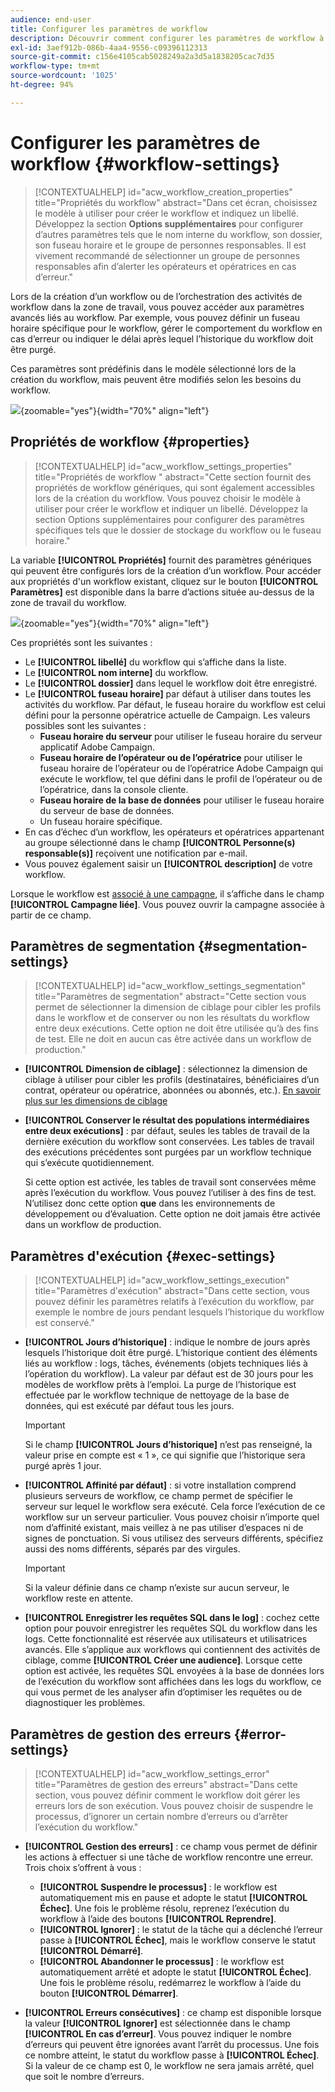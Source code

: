 ```yaml
---
audience: end-user
title: Configurer les paramètres de workflow
description: Découvrir comment configurer les paramètres de workflow à l’aide d’Adobe Campaign Web
exl-id: 3aef912b-086b-4aa4-9556-c09396112313
source-git-commit: c156e4105cab5028249a2a3d5a1838205cac7d35
workflow-type: tm+mt
source-wordcount: '1025'
ht-degree: 94%

---
```



# Configurer les paramètres de workflow {#workflow-settings}

>[!CONTEXTUALHELP]
>id="acw_workflow_creation_properties"
>title="Propriétés du workflow"
>abstract="Dans cet écran, choisissez le modèle à utiliser pour créer le workflow et indiquez un libellé. Développez la section **Options supplémentaires** pour configurer d’autres paramètres tels que le nom interne du workflow, son dossier, son fuseau horaire et le groupe de personnes responsables. Il est vivement recommandé de sélectionner un groupe de personnes responsables afin d’alerter les opérateurs et opératrices en cas d’erreur."

Lors de la création d’un workflow ou de l’orchestration des activités de workflow dans la zone de travail, vous pouvez accéder aux paramètres avancés liés au workflow. Par exemple, vous pouvez définir un fuseau horaire spécifique pour le workflow, gérer le comportement du workflow en cas d’erreur ou indiquer le délai après lequel l’historique du workflow doit être purgé.

Ces paramètres sont prédéfinis dans le modèle sélectionné lors de la création du workflow, mais peuvent être modifiés selon les besoins du workflow.

![](assets/workflow-settings-button.png){zoomable=&quot;yes&quot;}{width="70%" align="left"}

## Propriétés de workflow  {#properties}

>[!CONTEXTUALHELP]
>id="acw_workflow_settings_properties"
>title="Propriétés de workflow "
>abstract="Cette section fournit des propriétés de workflow génériques, qui sont également accessibles lors de la création du workflow. Vous pouvez choisir le modèle à utiliser pour créer le workflow et indiquer un libellé. Développez la section Options supplémentaires pour configurer des paramètres spécifiques tels que le dossier de stockage du workflow ou le fuseau horaire."

La variable **[!UICONTROL Propriétés]** fournit des paramètres génériques qui peuvent être configurés lors de la création d’un workflow. Pour accéder aux propriétés d&#39;un workflow existant, cliquez sur le bouton **[!UICONTROL Paramètres]** est disponible dans la barre d’actions située au-dessus de la zone de travail du workflow.


![](assets/workflow-settings.png){zoomable=&quot;yes&quot;}{width="70%" align="left"}


Ces propriétés sont les suivantes :

* Le **[!UICONTROL libellé]** du workflow qui s’affiche dans la liste.
* Le **[!UICONTROL nom interne]** du workflow.
* Le **[!UICONTROL dossier]** dans lequel le workflow doit être enregistré.
* Le **[!UICONTROL fuseau horaire]** par défaut à utiliser dans toutes les activités du workflow. Par défaut, le fuseau horaire du workflow est celui défini pour la personne opératrice actuelle de Campaign.
Les valeurs possibles sont les suivantes :
   * **Fuseau horaire du serveur** pour utiliser le fuseau horaire du serveur applicatif Adobe Campaign.
   * **Fuseau horaire de l’opérateur ou de l’opératrice** pour utiliser le fuseau horaire de l’opérateur ou de l’opératrice Adobe Campaign qui exécute le workflow, tel que défini dans le profil de l’opérateur ou de l’opératrice, dans la console cliente.
   * **Fuseau horaire de la base de données** pour utiliser le fuseau horaire du serveur de base de données.
   * Un fuseau horaire spécifique.
* En cas d’échec d’un workflow, les opérateurs et opératrices appartenant au groupe sélectionné dans le champ **[!UICONTROL Personne(s) responsable(s)]** reçoivent une notification par e-mail.
* Vous pouvez également saisir un **[!UICONTROL description]** de votre workflow.

Lorsque le workflow est [associé à une campagne](create-workflow.md), il s’affiche dans le champ **[!UICONTROL Campagne liée]**. Vous pouvez ouvrir la campagne associée à partir de ce champ.


## Paramètres de segmentation  {#segmentation-settings}

>[!CONTEXTUALHELP]
>id="acw_workflow_settings_segmentation"
>title="Paramètres de segmentation"
>abstract="Cette section vous permet de sélectionner la dimension de ciblage pour cibler les profils dans le workflow et de conserver ou non les résultats du workflow entre deux exécutions. Cette option ne doit être utilisée qu’à des fins de test. Elle ne doit en aucun cas être activée dans un workflow de production."

* **[!UICONTROL Dimension de ciblage]** : sélectionnez la dimension de ciblage à utiliser pour cibler les profils (destinataires, bénéficiaires d’un contrat, opérateur ou opératrice, abonnées ou abonnés, etc.). [En savoir plus sur les dimensions de ciblage](../audience/targeting-dimensions.md)

* **[!UICONTROL Conserver le résultat des populations intermédiaires entre deux exécutions]** : par défaut, seules les tables de travail de la dernière exécution du workflow sont conservées. Les tables de travail des exécutions précédentes sont purgées par un workflow technique qui s’exécute quotidiennement.

  Si cette option est activée, les tables de travail sont conservées même après l’exécution du workflow. Vous pouvez l’utiliser à des fins de test. N’utilisez donc cette option **que** dans les environnements de développement ou d’évaluation. Cette option ne doit jamais être activée dans un workflow de production.

## Paramètres d&#39;exécution  {#exec-settings}

>[!CONTEXTUALHELP]
>id="acw_workflow_settings_execution"
>title="Paramètres d&#39;exécution"
>abstract="Dans cette section, vous pouvez définir les paramètres relatifs à l’exécution du workflow, par exemple le nombre de jours pendant lesquels l’historique du workflow est conservé."

* **[!UICONTROL Jours d’historique]** : indique le nombre de jours après lesquels l’historique doit être purgé. L’historique contient des éléments liés au workflow : logs, tâches, événements (objets techniques liés à l’opération du workflow). La valeur par défaut est de 30 jours pour les modèles de workflow prêts à l’emploi. La purge de l’historique est effectuée par le workflow technique de nettoyage de la base de données, qui est exécuté par défaut tous les jours.

  >[!IMPORTANT]
  >
  >Si le champ **[!UICONTROL Jours d’historique]** n’est pas renseigné, la valeur prise en compte est « 1 », ce qui signifie que l’historique sera purgé après 1 jour.

* **[!UICONTROL Affinité par défaut]** : si votre installation comprend plusieurs serveurs de workflow, ce champ permet de spécifier le serveur sur lequel le workflow sera exécuté. Cela force l’exécution de ce workflow sur un serveur particulier. Vous pouvez choisir n’importe quel nom d’affinité existant, mais veillez à ne pas utiliser d’espaces ni de signes de ponctuation. Si vous utilisez des serveurs différents, spécifiez aussi des noms différents, séparés par des virgules.

  >[!IMPORTANT]
  >
  >Si la valeur définie dans ce champ n’existe sur aucun serveur, le workflow reste en attente.


* **[!UICONTROL Enregistrer les requêtes SQL dans le log]** : cochez cette option pour pouvoir enregistrer les requêtes SQL du workflow dans les logs. Cette fonctionnalité est réservée aux utilisateurs et utilisatrices avancés. Elle s’applique aux workflows qui contiennent des activités de ciblage, comme **[!UICONTROL Créer une audience]**. Lorsque cette option est activée, les requêtes SQL envoyées à la base de données lors de l’exécution du workflow sont affichées dans les logs du workflow, ce qui vous permet de les analyser afin d’optimiser les requêtes ou de diagnostiquer les problèmes.

## Paramètres de gestion des erreurs  {#error-settings}

>[!CONTEXTUALHELP]
>id="acw_workflow_settings_error"
>title="Paramètres de gestion des erreurs"
>abstract="Dans cette section, vous pouvez définir comment le workflow doit gérer les erreurs lors de son exécution. Vous pouvez choisir de suspendre le processus, d’ignorer un certain nombre d’erreurs ou d’arrêter l’exécution du workflow."

* **[!UICONTROL Gestion des erreurs]** : ce champ vous permet de définir les actions à effectuer si une tâche de workflow rencontre une erreur. Trois choix s’offrent à vous :

   * **[!UICONTROL Suspendre le processus]** : le workflow est automatiquement mis en pause et adopte le statut **[!UICONTROL Échec]**. Une fois le problème résolu, reprenez l’exécution du workflow à l’aide des boutons **[!UICONTROL Reprendre]**.
   * **[!UICONTROL Ignorer]** : le statut de la tâche qui a déclenché l’erreur passe à **[!UICONTROL Échec]**, mais le workflow conserve le statut **[!UICONTROL Démarré]**.<!-- TO ADD ONCE SCHEUDLER IS AVAILABLE This configuration is relevant for recurring tasks: if the branch includes a scheduler, it will start normally next time the workflow is executed.-->
   * **[!UICONTROL Abandonner le processus]** : le workflow est automatiquement arrêté et adopte le statut **[!UICONTROL Échec]**. Une fois le problème résolu, redémarrez le workflow à l’aide du bouton **[!UICONTROL Démarrer]**.

* **[!UICONTROL Erreurs consécutives]** : ce champ est disponible lorsque la valeur **[!UICONTROL Ignorer]** est sélectionnée dans le champ **[!UICONTROL En cas d’erreur]**. Vous pouvez indiquer le nombre d’erreurs qui peuvent être ignorées avant l’arrêt du processus. Une fois ce nombre atteint, le statut du workflow passe à **[!UICONTROL Échec]**. Si la valeur de ce champ est 0, le workflow ne sera jamais arrêté, quel que soit le nombre d’erreurs.
